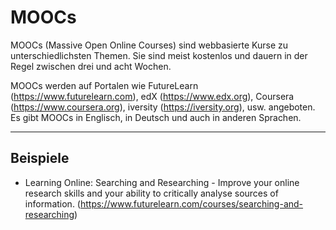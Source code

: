 # MOOCs

MOOCs (Massive Open Online Courses) sind webbasierte Kurse zu unterschiedlichsten Themen. Sie sind meist kostenlos und dauern in der Regel zwischen drei und acht Wochen.

MOOCs werden auf Portalen wie FutureLearn (https://www.futurelearn.com), edX (https://www.edx.org), Coursera (https://www.coursera.org), iversity (https://iversity.org), usw. angeboten. Es gibt MOOCs in Englisch, in Deutsch und auch in anderen Sprachen. 

---

## Beispiele

* Learning Online: Searching and Researching - Improve your online research skills and your ability to critically analyse sources of information. (https://www.futurelearn.com/courses/searching-and-researching)
